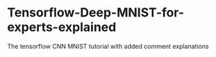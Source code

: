 # Tensorflow-Deep-MNIST-for-experts-explained
The tensorflow CNN MNIST tutorial with added comment explanations
